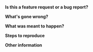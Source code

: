 <!-- Please make sure you're using the latest version before submitting an issue! -->

**Is this a feature request or a bug report?**

<!-- GitHub issues aren't the place for questions unfortunately - please only submit feature requests or bugs! -->

**What's gone wrong?**

<!-- Please list what has gone wrong here - for a bug please give as much information as you can so it can be reproduced, for a feature request please let us know what you are trying to achieve -->

**What was meant to happen?**

<!-- What was actually meant to happen? Let us know what you were trying to do in the first place -->

**Steps to reproduce**

<!-- Include a working link to reproduce the issue -->

**Other information**

<!-- Please give as much information as you can - if you were using the CLI or node API, what OS/environment, etc, etc -->
